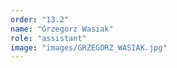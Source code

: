 ```yaml
---
order: "13.2"
name: "Grzegorz Wasiak"
role: "assistant"
image: "images/GRZEGORZ_WASIAK.jpg"
---
```

